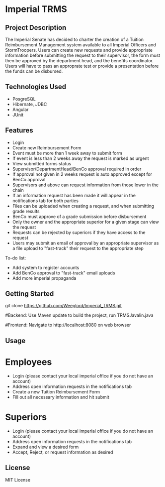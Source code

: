 # Imperial TRMS

## Project Description

The Imperial Senate has decided to charter the creation of a Tuition Reimbursement Management system available to all Imperial Officers and StormTroopers.
Users can create new requests and provide appropriate information before submitting the request to their supervisor, the form must then be approved by the
department head, and the benefits coordinator. Users will have to pass an approprate test or provide a presentation before the funds can be disbursed.

## Technologies Used

* PosgreSQL
* Hibernate, JDBC
* Angular
* JUnit

## Features


* Login
* Create new Reimbursement Form
* Event must be more than 1 week away to submit form
* If event is less than 2 weeks away the request is marked as urgent
* View submitted forms status
* Supervisor/DepartmentHead/BenCo approval required in order
* If approval not given in 2 weeks request is auto approved except for BenCo approval
* Supervisors and above can request information from those lower in the chain
* If an information request has been made it will appear in the notifications tab for both parties
* Files can be uploaded when creating a request, and when submitting grade results
* BenCo must approve of a grade submission before disbursement
* Only the owner and the appropriate superior for a given stage can view the request
* Requests can be rejected by superiors if they have access to the request
* Users may submit an email of approval by an appropriate supervisor as a file upload to "fast-track" their request to the appropriate step

To-do list:
* Add system to register accounts
* Add BenCo approval to "fast-track" email uploads
* Add more imperial propaganda

## Getting Started
   
git clone https://github.com/Weeglord/Imperial_TRMS.git

#Backend:
Use Maven update to build the project, run TRMSJavalin.java

#Frontend:
Navigate to http://localhost:8080 on web browser

## Usage

# Employees
* Login (please contact your local imperial office if you do not have an account)
* Address open information requests in the notifications tab
* Create a new Tuition Reimbursement Form
* Fill out all necessary information and hit submit

# Superiors
* Login (please contact your local imperial office if you do not have an account)
* Address open information requests in the notifications tab
* Expand and view a desired form
* Accept, Reject, or request information as desired

## License
MIT License<MIT License>
